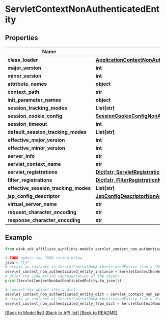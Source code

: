 # ServletContextNonAuthenticatedEntity


## Properties

Name | Type | Description | Notes
------------ | ------------- | ------------- | -------------
**class_loader** | [**ApplicationContextNonAuthenticatedEntityClassLoaderParent**](ApplicationContextNonAuthenticatedEntityClassLoaderParent.md) |  | [optional] 
**major_version** | **int** |  | [optional] 
**minor_version** | **int** |  | [optional] 
**attribute_names** | **object** |  | [optional] 
**context_path** | **str** |  | [optional] 
**init_parameter_names** | **object** |  | [optional] 
**session_tracking_modes** | **List[str]** |  | [optional] 
**session_cookie_config** | [**SessionCookieConfigNonAuthenticatedEntity**](SessionCookieConfigNonAuthenticatedEntity.md) |  | [optional] 
**session_timeout** | **int** |  | [optional] 
**default_session_tracking_modes** | **List[str]** |  | [optional] 
**effective_major_version** | **int** |  | [optional] 
**effective_minor_version** | **int** |  | [optional] 
**server_info** | **str** |  | [optional] 
**servlet_context_name** | **str** |  | [optional] 
**servlet_registrations** | [**Dict[str, ServletRegistrationNonAuthenticatedEntity]**](ServletRegistrationNonAuthenticatedEntity.md) |  | [optional] 
**filter_registrations** | [**Dict[str, FilterRegistrationNonAuthenticatedEntity]**](FilterRegistrationNonAuthenticatedEntity.md) |  | [optional] 
**effective_session_tracking_modes** | **List[str]** |  | [optional] 
**jsp_config_descriptor** | [**JspConfigDescriptorNonAuthenticatedEntity**](JspConfigDescriptorNonAuthenticatedEntity.md) |  | [optional] 
**virtual_server_name** | **str** |  | [optional] 
**request_character_encoding** | **str** |  | [optional] 
**response_character_encoding** | **str** |  | [optional] 

## Example

```python
from wink_sdk_affiliate_winklinks.models.servlet_context_non_authenticated_entity import ServletContextNonAuthenticatedEntity

# TODO update the JSON string below
json = "{}"
# create an instance of ServletContextNonAuthenticatedEntity from a JSON string
servlet_context_non_authenticated_entity_instance = ServletContextNonAuthenticatedEntity.from_json(json)
# print the JSON string representation of the object
print(ServletContextNonAuthenticatedEntity.to_json())

# convert the object into a dict
servlet_context_non_authenticated_entity_dict = servlet_context_non_authenticated_entity_instance.to_dict()
# create an instance of ServletContextNonAuthenticatedEntity from a dict
servlet_context_non_authenticated_entity_from_dict = ServletContextNonAuthenticatedEntity.from_dict(servlet_context_non_authenticated_entity_dict)
```
[[Back to Model list]](../README.md#documentation-for-models) [[Back to API list]](../README.md#documentation-for-api-endpoints) [[Back to README]](../README.md)


